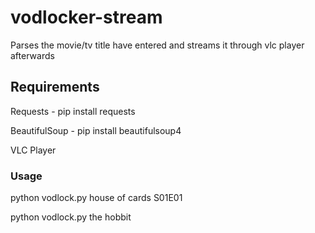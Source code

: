 # vodlocker-stream
Parses the movie/tv title have entered and streams it through vlc player afterwards

## Requirements
Requests - pip install requests

BeautifulSoup - pip install beautifulsoup4

VLC Player

### Usage
python vodlock.py house of cards S01E01

python vodlock.py the hobbit
